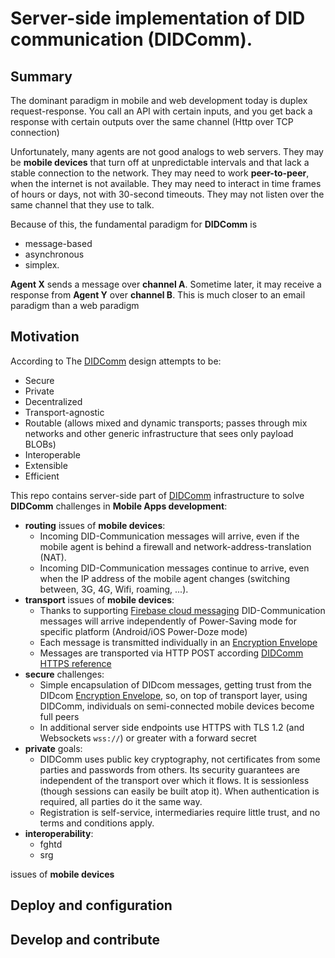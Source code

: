 # Server-side implementation of DID communication (DIDComm).

## Summary
The dominant paradigm in mobile and web development today is duplex request-response. 
You call an API with certain inputs, and you get back a response with certain outputs over the same channel (Http over TCP connection)

Unfortunately, many agents are not good analogs to web servers. They may be **mobile devices** that turn off at 
unpredictable intervals and that lack a stable connection to the network. 
They may need to work **peer-to-peer**, when the internet is not available. 
They may need to interact in time frames of hours or days, not with 30-second timeouts. 
They may not listen over the same channel that they use to talk.

Because of this, the fundamental paradigm for **DIDComm** is 

  - message-based 
  - asynchronous 
  - simplex. 

**Agent X** sends a message over **channel A**. Sometime later, it may receive a response from 
**Agent Y** over **channel B**. 
This is much closer to an email paradigm than a web paradigm

## Motivation

According to The [DIDComm](https://identity.foundation/didcomm-messaging/spec/) design attempts to be:

 - Secure 
 - Private
 - Decentralized 
 - Transport-agnostic
 - Routable (allows mixed and dynamic transports; passes through mix networks and other generic infrastructure that sees only payload BLOBs)
 - Interoperable 
 - Extensible
 - Efficient


This repo contains server-side part of [DIDComm](https://identity.foundation/didcomm-messaging/spec/#message-based-asynchronous-and-simplex) 
infrastructure to solve **DIDComm** challenges in **Mobile Apps development**: 
  
  - **routing** issues of **mobile devices**: 
      - Incoming DID-Communication messages will arrive, even if the mobile agent is behind a firewall 
        and network-address-translation (NAT).
      - Incoming DID-Communication messages continue to arrive, even when the IP address of the mobile agent 
        changes (switching between, 3G, 4G, Wifi, roaming, ...).
  - **transport** issues of **mobile devices**:
      - Thanks to supporting [Firebase cloud messaging](https://firebase.google.com/docs/cloud-messaging)
        DID-Communication messages will arrive independently of Power-Saving mode for specific 
        platform (Android/iOS Power-Doze mode)
      - Each message is transmitted individually in an [Encryption Envelope](https://github.com/hyperledger/aries-rfcs/blob/master/features/0019-encryption-envelope/README.md)
      - Messages are transported via HTTP POST according [DIDComm HTTPS reference](https://identity.foundation/didcomm-messaging/spec/#https)
  - **secure** challenges:
     - Simple encapsulation of DIDcom messages, getting trust from the DIDcom 
       [Encryption Envelope](https://identity.foundation/didcomm-messaging/spec/#summary), so, 
       on top of transport layer, using DIDComm, individuals on semi-connected mobile devices become full peers 
     - In additional server side endpoints use HTTPS with TLS 1.2 (and Websockets ```wss://```) 
       or greater with a forward secret
  - **private** goals:
     - DIDComm uses public key cryptography, not certificates from some parties and passwords from others. 
       Its security guarantees are independent of the transport over which it flows. 
       It is sessionless (though sessions can easily be built atop it). 
       When authentication is required, all parties do it the same way.
     - Registration is self-service, intermediaries require little trust, and no terms and conditions apply.
  - **interoperability**:
     - fghtd
     - srg
    
issues  of **mobile devices**


## Deploy and configuration

## Develop and contribute

